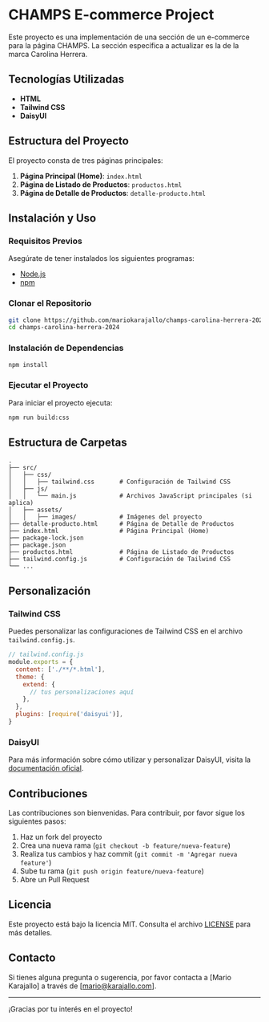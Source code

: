 # CHAMPS E-commerce Project

Este proyecto es una implementación de una sección de un e-commerce para la página CHAMPS. La sección específica a actualizar es la de la marca Carolina Herrera.

## Tecnologías Utilizadas

- **HTML**
- **Tailwind CSS**
- **DaisyUI**

## Estructura del Proyecto

El proyecto consta de tres páginas principales:

1. **Página Principal (Home)**: `index.html`
2. **Página de Listado de Productos**: `productos.html`
3. **Página de Detalle de Productos**: `detalle-producto.html`

## Instalación y Uso

### Requisitos Previos

Asegúrate de tener instalados los siguientes programas:

- [Node.js](https://nodejs.org/)
- [npm](https://www.npmjs.com/)

### Clonar el Repositorio

```bash
git clone https://github.com/mariokarajallo/champs-carolina-herrera-2024.git
cd champs-carolina-herrera-2024
```

### Instalación de Dependencias

```bash
npm install
```

### Ejecutar el Proyecto

Para iniciar el proyecto ejecuta:

```bash
npm run build:css
```

## Estructura de Carpetas

```plaintext
.
├── src/
│   ├── css/
│   │   ├── tailwind.css       # Configuración de Tailwind CSS
│   ├── js/
│   │   └── main.js            # Archivos JavaScript principales (si aplica)
│   ├── assets/
│   │   ├── images/            # Imágenes del proyecto
├── detalle-producto.html      # Página de Detalle de Productos
├── index.html                 # Página Principal (Home)
├── package-lock.json
├── package.json
├── productos.html             # Página de Listado de Productos
├── tailwind.config.js         # Configuración de Tailwind CSS
└── ...
```

## Personalización

### Tailwind CSS

Puedes personalizar las configuraciones de Tailwind CSS en el archivo `tailwind.config.js`.

```javascript
// tailwind.config.js
module.exports = {
  content: ['./**/*.html'],
  theme: {
    extend: {
      // tus personalizaciones aquí
    },
  },
  plugins: [require('daisyui')],
}
```

### DaisyUI

Para más información sobre cómo utilizar y personalizar DaisyUI, visita la [documentación oficial](https://daisyui.com/).

## Contribuciones

Las contribuciones son bienvenidas. Para contribuir, por favor sigue los siguientes pasos:

1. Haz un fork del proyecto
2. Crea una nueva rama (`git checkout -b feature/nueva-feature`)
3. Realiza tus cambios y haz commit (`git commit -m 'Agregar nueva feature'`)
4. Sube tu rama (`git push origin feature/nueva-feature`)
5. Abre un Pull Request

## Licencia

Este proyecto está bajo la licencia MIT. Consulta el archivo [LICENSE](LICENSE) para más detalles.

## Contacto

Si tienes alguna pregunta o sugerencia, por favor contacta a [Mario Karajallo] a través de [mario@karajallo.com].

---

¡Gracias por tu interés en el proyecto!
